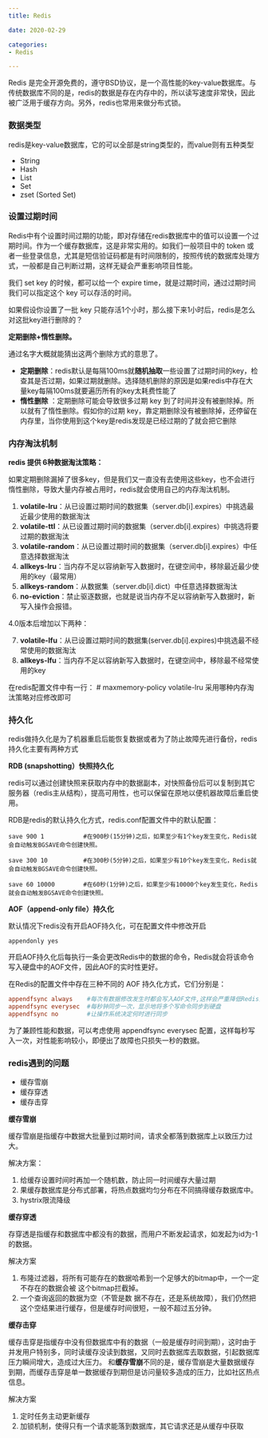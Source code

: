 ```yaml
---
title: Redis

date: 2020-02-29

categories: 
- Redis

---
```


Redis 是完全开源免费的，遵守BSD协议，是一个高性能的key-value数据库。与传统数据库不同的是，redis的数据是存在内存中的，所以读写速度非常快，因此被广泛用于缓存方向。另外，redis也常用来做分布式锁。

<!--more-->

### 数据类型

redis是key-value数据库，它的可以全部是string类型的，而value则有五种类型

- String
- Hash
- List
- Set
- zset (Sorted Set)

### 设置过期时间

Redis中有个设置时间过期的功能，即对存储在redis数据库中的值可以设置一个过期时间。作为一个缓存数据库，这是非常实用的。如我们一般项目中的 token 或者一些登录信息，尤其是短信验证码都是有时间限制的，按照传统的数据库处理方式，一般都是自己判断过期，这样无疑会严重影响项目性能。

我们 set key 的时候，都可以给一个 expire time，就是过期时间，通过过期时间我们可以指定这个 key 可以存活的时间。

如果假设你设置了一批 key 只能存活1个小时，那么接下来1小时后，redis是怎么对这批key进行删除的？

**定期删除+惰性删除。**

通过名字大概就能猜出这两个删除方式的意思了。

- **定期删除**：redis默认是每隔100ms就**随机抽取**一些设置了过期时间的key，检查其是否过期，如果过期就删除。选择随机删除的原因是如果redis中存在大量key每隔100ms就要遍历所有的key太耗费性能了
- **惰性删除** ：定期删除可能会导致很多过期 key 到了时间并没有被删除掉。所以就有了惰性删除。假如你的过期 key，靠定期删除没有被删除掉，还停留在内存里，当你使用到这个key是redis发现是已经过期的了就会把它删除

### 内存淘汰机制

**redis 提供 6种数据淘汰策略：**

如果定期删除漏掉了很多key，但是我们又一直没有去使用这些key，也不会进行惰性删除，导致大量内存被占用时，redis就会使用自己的内存淘汰机制。

1. **volatile-lru**：从已设置过期时间的数据集（server.db[i].expires）中挑选最近最少使用的数据淘汰
2. **volatile-ttl**：从已设置过期时间的数据集（server.db[i].expires）中挑选将要过期的数据淘汰
3. **volatile-random**：从已设置过期时间的数据集（server.db[i].expires）中任意选择数据淘汰
4. **allkeys-lru**：当内存不足以容纳新写入数据时，在键空间中，移除最近最少使用的key（最常用）
5. **allkeys-random**：从数据集（server.db[i].dict）中任意选择数据淘汰
6. **no-eviction**：禁止驱逐数据，也就是说当内存不足以容纳新写入数据时，新写入操作会报错。

4.0版本后增加以下两种：

7. **volatile-lfu**：从已设置过期时间的数据集(server.db[i].expires)中挑选最不经常使用的数据淘汰
8. **allkeys-lfu**：当内存不足以容纳新写入数据时，在键空间中，移除最不经常使用的key

在redis配置文件中有一行： # maxmemory-policy volatile-lru  采用哪种内存淘汰策略对应修改即可


### 持久化

redis做持久化是为了机器重启后能恢复数据或者为了防止故障先进行备份，redis持久化主要有两种方式

**RDB (snapshotting）快照持久化**

redis可以通过创建快照来获取内存中的数据副本，对快照备份后可以复制到其它服务器（redis主从结构），提高可用性，也可以保留在原地以便机器故障后重启使用。

RDB是redis的默认持久化方式，redis.conf配置文件中的默认配置：

```
save 900 1           #在900秒(15分钟)之后，如果至少有1个key发生变化，Redis就会自动触发BGSAVE命令创建快照。

save 300 10          #在300秒(5分钟)之后，如果至少有10个key发生变化，Redis就会自动触发BGSAVE命令创建快照。

save 60 10000        #在60秒(1分钟)之后，如果至少有10000个key发生变化，Redis就会自动触发BGSAVE命令创建快照。
```

**AOF（append-only file）持久化**

默认情况下redis没有开启AOF持久化，可在配置文件中修改开启

```
appendonly yes
```

开启AOF持久化后每执行一条会更改Redis中的数据的命令，Redis就会将该命令写入硬盘中的AOF文件，因此AOF的实时性更好。

在Redis的配置文件中存在三种不同的 AOF 持久化方式，它们分别是：

```conf
appendfsync always    #每次有数据修改发生时都会写入AOF文件,这样会严重降低Redis的速度
appendfsync everysec  #每秒钟同步一次，显示地将多个写命令同步到硬盘
appendfsync no        #让操作系统决定何时进行同步
```

为了兼顾性能和数据，可以考虑使用 appendfsync everysec 配置，这样每秒写入一次，对性能影响较小，即便出了故障也只损失一秒的数据。

### redis遇到的问题

- 缓存雪崩
- 缓存穿透
- 缓存击穿

**缓存雪崩**

缓存雪崩是指缓存中数据大批量到过期时间，请求全都落到数据库上以致压力过大。

解决方案：

1. 给缓存设置时间时再加一个随机数，防止同一时间缓存大量过期
2. 果缓存数据库是分布式部署，将热点数据均匀分布在不同搞得缓存数据库中。
3. hystrix限流降级


**缓存穿透**

存穿透是指缓存和数据库中都没有的数据，而用户不断发起请求，如发起为id为-1的数据。

解决方案

1. 布隆过滤器，将所有可能存在的数据哈希到一个足够大的bitmap中，一个一定不存在的数据会被 这个bitmap拦截掉。
2. 一个查询返回的数据为空（不管是数 据不存在，还是系统故障），我们仍然把这个空结果进行缓存，但是缓存时间很短，一般不超过五分钟。


**缓存击穿**

 缓存击穿是指缓存中没有但数据库中有的数据（一般是缓存时间到期），这时由于并发用户特别多，同时读缓存没读到数据，又同时去数据库去取数据，引起数据库压力瞬间增大，造成过大压力。  和**缓存雪崩**不同的是，缓存雪崩是大量数据缓存到期，而缓存击穿是单一数据缓存到期但是访问量较多造成的压力，比如社区热点信息。
 
 解决方案
 
 1. 定时任务主动更新缓存
 2. 加锁机制，使得只有一个请求能落到数据库，其它请求还是从缓存中获取